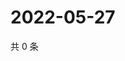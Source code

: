 # 2022-05-27

共 0 条

<!-- BEGIN WEIBO -->
<!-- 最后更新时间 Fri May 27 2022 11:24:48 GMT+0800 (China Standard Time) -->

<!-- END WEIBO -->
